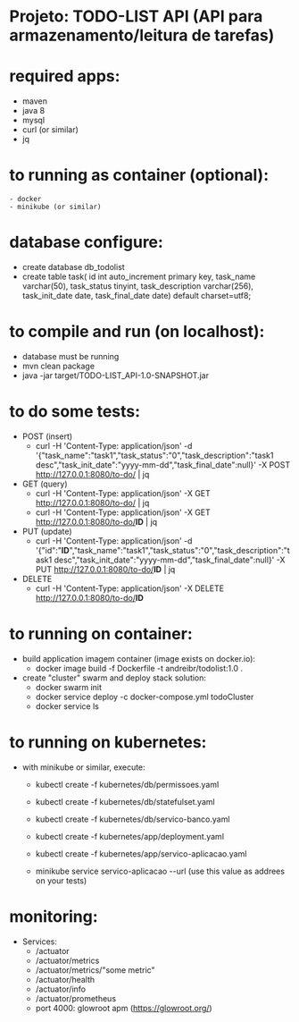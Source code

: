# Projeto: TODO-LIST API (API para armazenamento/leitura de tarefas)

# required apps:
  - maven
  - java 8
  - mysql
  - curl (or similar)
  - jq

# to running as container (optional):
    - docker
    - minikube (or similar)

# database configure:
  - create database db_todolist
  - create table task(
                 id int auto_increment primary key,
                 task_name varchar(50),
                 task_status tinyint,
                 task_description varchar(256),
                 task_init_date date,
                 task_final_date date) default charset=utf8;

# to compile and run (on localhost):
  - database must be running
  - mvn clean package
  - java -jar target/TODO-LIST_API-1.0-SNAPSHOT.jar

# to do some tests:
  - POST (insert)
    - curl -H 'Content-Type: application/json' -d '{"task_name":"task1","task_status":"0","task_description":"task1 desc","task_init_date":"yyyy-mm-dd","task_final_date":null}' 
	   -X POST http://127.0.0.1:8080/to-do/ | jq
  - GET (query)
    - curl -H 'Content-Type: application/json' -X GET http://127.0.0.1:8080/to-do/ | jq
    - curl -H 'Content-Type: application/json' -X GET http://127.0.0.1:8080/to-do/<b>ID</b> | jq
  - PUT (update)
    - curl -H 'Content-Type: application/json' -d '{"id":"<b>ID</b>","task_name":"task1","task_status":"0","task_description":"task1 desc","task_init_date":"yyyy-mm-dd","task_final_date":null}' 
	   -X PUT http://127.0.0.1:8080/to-do/<b>ID</b> | jq
  - DELETE
    - curl -H 'Content-Type: application/json' -X DELETE http://127.0.0.1:8080/to-do/<b>ID</b> 

# to running on container:
  - build application imagem container (image exists on docker.io):
    - docker image build -f Dockerfile -t andreibr/todolist:1.0 .
  - create "cluster" swarm and deploy stack solution:
    - docker swarm init
    - docker service deploy -c docker-compose.yml todoCluster
    - docker service ls
  
# to running on kubernetes:
  - with minikube or similar, execute:
    - kubectl create -f kubernetes/db/permissoes.yaml
    - kubectl create -f kubernetes/db/statefulset.yaml
    - kubectl create -f kubernetes/db/servico-banco.yaml

    - kubectl create -f kubernetes/app/deployment.yaml
    - kubectl create -f kubernetes/app/servico-aplicacao.yaml

    - minikube service servico-aplicacao --url
	(use this value as addrees on your tests)

# monitoring:
  - Services:
    - /actuator		
    - /actuator/metrics 
    - /actuator/metrics/"some metric"
    - /actuator/health 
    - /actuator/info
    - /actuator/prometheus
    - port 4000: glowroot apm (https://glowroot.org/)


